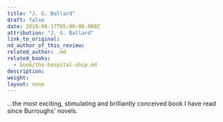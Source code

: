 ```yaml
---
title: "J. G. Ballard"
draft: false
date: 2010-08-17T05:00:00.000Z
attribution: "J. G. Ballard"
link_to_original:
nd_author_of_this_review:
related_author: .md
related_books:
  - book/the-hospital-ship.md
description:
weight:
layout: none
---
```

...the most exciting, stimulating and brilliantly conceived book I have read since Burroughs' novels.

